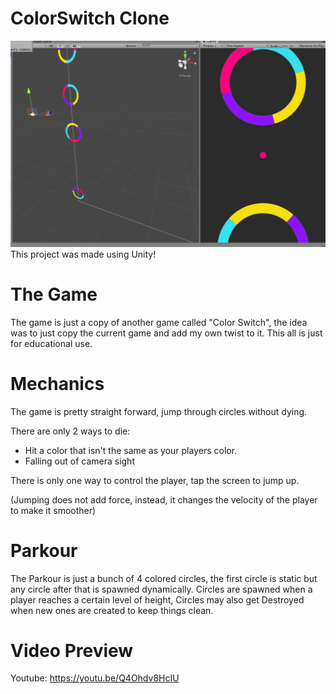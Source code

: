 # ColorSwitch Clone
![circles](https://github.com/ferib/ColorSwitchClone/raw/master/img/circles.png?raw=true)
This project was made using Unity!

# The Game
The game is just a copy of another game called "Color Switch", the idea was to just copy the current game and add my own twist to it.
This all is just for educational use.

# Mechanics
The game is pretty straight forward, jump through circles without dying.

There are only 2 ways to die:
* Hit a color that isn't the same as your players color.
* Falling out of camera sight

There is only one way to control the player, tap the screen to jump up. 

(Jumping does not add force, instead, it changes the velocity of the player to make it smoother)

# Parkour
The Parkour is just a bunch of 4 colored circles, the first circle is static but any circle after that is spawned dynamically.
Circles are spawned when a player reaches a certain level of height, Circles may also get Destroyed when new ones are created to keep things clean.

# Video Preview
Youtube: https://youtu.be/Q4Ohdv8HcIU